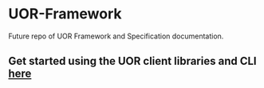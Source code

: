 # UOR-Framework

Future repo of UOR Framework and Specification documentation. 


## Get started using the UOR client libraries and CLI [here](https://github.com/uor-framework) 
